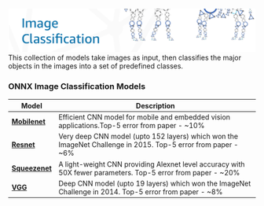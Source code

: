 ![image classification](../../images/bottom.png)
This collection of models take images as input, then classifies the major objects in the images into a set of predefined classes.

### ONNX Image Classification Models
|Model |Description |
|-|-|
|<b>[Mobilenet](../models/mobilenet/)</b>|Efficient CNN model for mobile and embedded vision applications.Top-5 error from paper - ~10%|
|<b>[Resnet](../models/resnet/)</b>|Very deep CNN model (upto 152 layers) which won the ImageNet Challenge in 2015. Top-5 error from  paper - ~6%|
|<b>[Squeezenet](../models/squeezenet/)</b>|A light-weight CNN providing Alexnet level accuracy with 50X fewer parameters. Top-5 error from  paper - ~20%|
|<b>[VGG](../models/vgg/)</b>|Deep CNN model (upto 19 layers) which won the ImageNet Challenge in 2014. Top-5 error from  paper - ~8%|
<!--
|[ONNX model]() (5 MB) [MMS archive]() [Example notebook]()&nbsp; &nbsp; &nbsp; &nbsp; &nbsp; &nbsp; &nbsp; &nbsp; &nbsp; &nbsp; &nbsp; &nbsp; &nbsp; &nbsp; &nbsp; &nbsp; &nbsp; [Reference](https://arxiv.org/abs/1602.07360) [Training notebook]() Dataset - [ILSVRC2012](http://www.image-net.org/challenges/LSVRC/2012/)|[ONNX model]() (*size*) [MMS archive]() [Example notebook]()&nbsp; &nbsp; &nbsp; &nbsp; &nbsp; &nbsp; &nbsp; &nbsp; &nbsp; &nbsp; &nbsp; &nbsp; &nbsp; &nbsp; &nbsp; &nbsp; [Reference](https://arxiv.org/abs/1409.1556) [Training notebook]() Dataset - [ILSVRC2014](http://www.image-net.org/challenges/LSVRC/2014/) |[ONNX model]() (*size*) [MMS archive]() [Example notebook]()&nbsp; &nbsp; &nbsp; &nbsp; &nbsp; &nbsp; &nbsp; &nbsp; &nbsp; &nbsp; &nbsp; &nbsp; &nbsp; &nbsp; &nbsp; &nbsp; [Reference](https://arxiv.org/abs/1512.03385) [Training notebook]() Dataset - [ILSVRC2015](http://www.image-net.org/challenges/LSVRC/2015/)
|<b>Mobilenet</b>*description*|<b>Densenet</b>*description*||
|[ONNX model]() [MMS archive]() [Example notebook]()&nbsp; &nbsp; &nbsp; &nbsp; &nbsp; &nbsp; &nbsp; &nbsp; &nbsp; &nbsp; &nbsp; &nbsp; &nbsp; &nbsp; &nbsp; &nbsp; &nbsp; [Reference](https://arxiv.org/abs/1602.07360) [Training notebook]() Dataset - [ILSVRC2012](http://www.image-net.org/challenges/LSVRC/2012/)|[ONNX model]() [MMS archive]() [Example notebook]() &nbsp; &nbsp; &nbsp; &nbsp; &nbsp; &nbsp; &nbsp; &nbsp; &nbsp; &nbsp; &nbsp; &nbsp; &nbsp; &nbsp; &nbsp; [Reference](https://arxiv.org/abs/1602.07360) [Training notebook]() Dataset - [ILSVRC2012](http://www.image-net.org/challenges/LSVRC/2012/)|
-->
